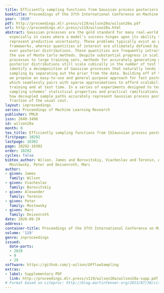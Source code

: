```yaml
---
title: Efficiently sampling functions from Gaussian process posteriors
booktitle: Proceedings of the 37th International Conference on Machine Learning
year: '2020'
pdf: http://proceedings.mlr.press/v119/wilson20a/wilson20a.pdf
url: http://proceedings.mlr.press/v119/wilson20a.html
abstract: Gaussian processes are the gold standard for many real-world modeling problems,
  especially in cases where a model’s success hinges upon its ability to faithfully
  represent predictive uncertainty. These problems typically exist as parts of larger
  frameworks, wherein quantities of interest are ultimately defined by integrating
  over posterior distributions. These quantities are frequently intractable, motivating
  the use of Monte Carlo methods. Despite substantial progress in scaling up Gaussian
  processes to large training sets, methods for accurately generating draws from their
  posterior distributions still scale cubically in the number of test locations. We
  identify a decomposition of Gaussian processes that naturally lends itself to scalable
  sampling by separating out the prior from the data. Building off of this factorization,
  we propose an easy-to-use and general-purpose approach for fast posterior sampling,
  which seamlessly pairs with sparse approximations to afford scalability both during
  training and at test time. In a series of experiments designed to test competing
  sampling schemes’ statistical properties and practical ramifications, we demonstrate
  how decoupled sample paths accurately represent Gaussian process posteriors at a
  fraction of the usual cost.
layout: inproceedings
series: Proceedings of Machine Learning Research
publisher: PMLR
issn: 2640-3498
id: wilson20a
month: 0
tex_title: Efficiently sampling functions from {G}aussian process posteriors
firstpage: 10292
lastpage: 10302
page: 10292-10302
order: 10292
cycles: false
bibtex_author: Wilson, James and Borovitskiy, Viacheslav and Terenin, Alexander and
  Mostowsky, Peter and Deisenroth, Marc
author:
- given: James
  family: Wilson
- given: Viacheslav
  family: Borovitskiy
- given: Alexander
  family: Terenin
- given: Peter
  family: Mostowsky
- given: Marc
  family: Deisenroth
date: 2020-09-29
address: 
container-title: Proceedings of the 37th International Conference on Machine Learning
volume: '119'
genre: inproceedings
issued:
  date-parts:
  - 2020
  - 9
  - 29
software: https://github.com/j-wilson/GPflowSampling
extras:
- label: Supplementary PDF
  link: http://proceedings.mlr.press/v119/wilson20a/wilson20a-supp.pdf
# Format based on citeproc: http://blog.martinfenner.org/2013/07/30/citeproc-yaml-for-bibliographies/
---
```

